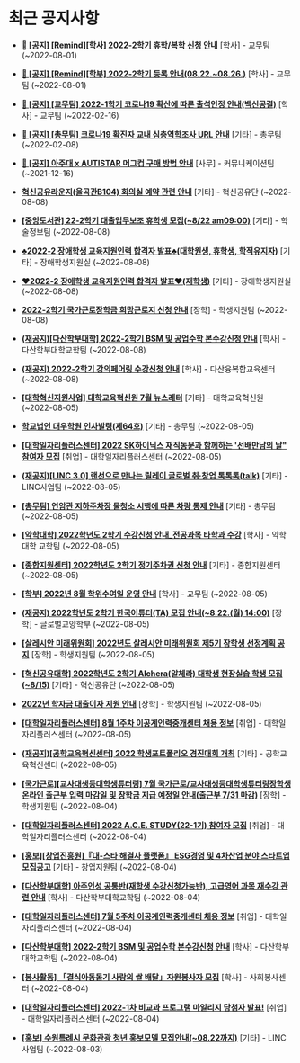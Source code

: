 # 최근 공지사항

* **[📌 [공지] [Remind][학사] 2022-2학기 휴학/복학 신청 안내](http://ajou.ac.kr/kr/ajou/notice.do?mode=view&amp;articleNo=202390&amp;article.offset=0&amp;articleLimit=30)**
 [학사] - 교무팀 (~2022-08-01)

* **[📌 [공지] [Remind][학부] 2022-2학기 등록 안내(08.22.~08.26.)](http://ajou.ac.kr/kr/ajou/notice.do?mode=view&amp;articleNo=202388&amp;article.offset=0&amp;articleLimit=30)**
 [학사] - 교무팀 (~2022-08-01)

* **[📌 [공지] [교무팀] 2022-1학기 코로나19 확산에 따른 출석인정 안내(백신공결)](http://ajou.ac.kr/kr/ajou/notice.do?mode=view&amp;articleNo=180913&amp;article.offset=0&amp;articleLimit=30)**
 [학사] - 교무팀 (~2022-02-16)

* **[📌 [공지] [총무팀] 코로나19 확진자 교내 심층역학조사 URL 안내](http://ajou.ac.kr/kr/ajou/notice.do?mode=view&amp;articleNo=180493&amp;article.offset=0&amp;articleLimit=30)**
 [기타] - 총무팀 (~2022-02-08)

* **[📌 [공지] 아주대 x AUTISTAR 머그컵 구매 방법 안내](http://ajou.ac.kr/kr/ajou/notice.do?mode=view&amp;articleNo=147976&amp;article.offset=0&amp;articleLimit=30)**
 [사무] - 커뮤니케이션팀 (~2021-12-16)

* **[혁신공유라운지(율곡관B104) 회의실 예약 관련 안내](http://ajou.ac.kr/kr/ajou/notice.do?mode=view&amp;articleNo=202610&amp;article.offset=0&amp;articleLimit=30)**
 [기타] - 혁신공유단 (~2022-08-08)

* **[[중앙도서관] 22-2학기 대출업무보조 휴학생 모집(~8/22 am09:00)](http://ajou.ac.kr/kr/ajou/notice.do?mode=view&amp;articleNo=202603&amp;article.offset=0&amp;articleLimit=30)**
 [기타] - 학술정보팀 (~2022-08-08)

* **[♣2022-2 장애학생 교육지원인력 합격자 발표♣(대학원생, 휴학생, 학적유지자)](http://ajou.ac.kr/kr/ajou/notice.do?mode=view&amp;articleNo=202594&amp;article.offset=0&amp;articleLimit=30)**
 [기타] - 장애학생지원실 (~2022-08-08)

* **[♥2022-2 장애학생 교육지원인력 합격자 발표♥(재학생)](http://ajou.ac.kr/kr/ajou/notice.do?mode=view&amp;articleNo=202593&amp;article.offset=0&amp;articleLimit=30)**
 [기타] - 장애학생지원실 (~2022-08-08)

* **[2022-2학기 국가근로장학금 희망근로지 신청 안내](http://ajou.ac.kr/kr/ajou/notice.do?mode=view&amp;articleNo=202592&amp;article.offset=0&amp;articleLimit=30)**
 [장학] - 학생지원팀 (~2022-08-08)

* **[(재공지)[다산학부대학] 2022-2학기 BSM 및 공업수학 본수강신청 안내](http://ajou.ac.kr/kr/ajou/notice.do?mode=view&amp;articleNo=202591&amp;article.offset=0&amp;articleLimit=30)**
 [학사] - 다산학부대학교학팀 (~2022-08-08)

* **[(재공지) 2022-2학기 강의페어링 수강신청 안내](http://ajou.ac.kr/kr/ajou/notice.do?mode=view&amp;articleNo=202589&amp;article.offset=0&amp;articleLimit=30)**
 [학사] - 다산융복합교육센터 (~2022-08-08)

* **[[대학혁신지원사업] 대학교육혁신원 7월 뉴스레터](http://ajou.ac.kr/kr/ajou/notice.do?mode=view&amp;articleNo=202581&amp;article.offset=0&amp;articleLimit=30)**
 [기타] - 대학교육혁신원 (~2022-08-05)

* **[학교법인 대우학원 인사발령(제64호)](http://ajou.ac.kr/kr/ajou/notice.do?mode=view&amp;articleNo=202574&amp;article.offset=0&amp;articleLimit=30)**
 [기타] - 총무팀 (~2022-08-05)

* **[[대학일자리플러스센터] 2022 SK하이닉스 재직동문과 함께하는 &#x27;선배만남의 날&quot; 참여자 모집](http://ajou.ac.kr/kr/ajou/notice.do?mode=view&amp;articleNo=202569&amp;article.offset=0&amp;articleLimit=30)**
 [취업] - 대학일자리플러스센터 (~2022-08-05)

* **[(재공지)[LINC 3.0] 랜선으로 만나는 릴레이 글로벌 취·창업 톡톡톡(talk)](http://ajou.ac.kr/kr/ajou/notice.do?mode=view&amp;articleNo=202568&amp;article.offset=0&amp;articleLimit=30)**
 [기타] - LINC사업팀 (~2022-08-05)

* **[[총무팀] 연암관 지하주차장 물청소 시행에 따른 차량 통제 안내](http://ajou.ac.kr/kr/ajou/notice.do?mode=view&amp;articleNo=202566&amp;article.offset=0&amp;articleLimit=30)**
 [기타] - 총무팀 (~2022-08-05)

* **[[약학대학] 2022학년도 2학기 수강신청 안내_전공과목 타학과 수강](http://ajou.ac.kr/kr/ajou/notice.do?mode=view&amp;articleNo=202562&amp;article.offset=0&amp;articleLimit=30)**
 [학사] - 약학대학 교학팀 (~2022-08-05)

* **[[종합지원센터] 2022학년도 2학기 정기주차권 신청 안내](http://ajou.ac.kr/kr/ajou/notice.do?mode=view&amp;articleNo=202553&amp;article.offset=0&amp;articleLimit=30)**
 [기타] - 종합지원센터 (~2022-08-05)

* **[[학부] 2022년 8월 학위수여일 운영 안내](http://ajou.ac.kr/kr/ajou/notice.do?mode=view&amp;articleNo=202552&amp;article.offset=0&amp;articleLimit=30)**
 [학사] - 교무팀 (~2022-08-05)

* **[(재공지) 2022학년도 2학기 한국어튜터(TA) 모집 안내(~8.22.(월) 14:00)](http://ajou.ac.kr/kr/ajou/notice.do?mode=view&amp;articleNo=202551&amp;article.offset=0&amp;articleLimit=30)**
 [장학] - 글로벌교양학부 (~2022-08-05)

* **[[살레시안 미래위원회] 2022년도 살레시안 미래위원회 제5기 장학생 선정계획 공지](http://ajou.ac.kr/kr/ajou/notice.do?mode=view&amp;articleNo=202548&amp;article.offset=0&amp;articleLimit=30)**
 [장학] - 학생지원팀 (~2022-08-05)

* **[[혁신공유대학] 2022학년도 2학기 Alchera(알체라) 대학생 현장실습 학생 모집(~8/15)](http://ajou.ac.kr/kr/ajou/notice.do?mode=view&amp;articleNo=202546&amp;article.offset=0&amp;articleLimit=30)**
 [기타] - 혁신공유단 (~2022-08-05)

* **[2022년 학자금 대출이자 지원 안내](http://ajou.ac.kr/kr/ajou/notice.do?mode=view&amp;articleNo=202545&amp;article.offset=0&amp;articleLimit=30)**
 [장학] - 학생지원팀 (~2022-08-05)

* **[[대학일자리플러스센터] 8월 1주차 이공계인력중개센터 채용 정보](http://ajou.ac.kr/kr/ajou/notice.do?mode=view&amp;articleNo=202544&amp;article.offset=0&amp;articleLimit=30)**
 [취업] - 대학일자리플러스센터 (~2022-08-05)

* **[(재공지)[공학교육혁신센터] 2022 학생포트폴리오 경진대회 개최](http://ajou.ac.kr/kr/ajou/notice.do?mode=view&amp;articleNo=202537&amp;article.offset=0&amp;articleLimit=30)**
 [기타] - 공학교육혁신센터 (~2022-08-05)

* **[[국가근로][교사대생등대학생튜터링] 7월 국가근로/교사대생등대학생튜터링장학생 온라인 출근부 입력 마감일 및 장학금 지급 예정일 안내(출근부 7/31 마감)](http://ajou.ac.kr/kr/ajou/notice.do?mode=view&amp;articleNo=202523&amp;article.offset=0&amp;articleLimit=30)**
 [장학] - 학생지원팀 (~2022-08-04)

* **[[대학일자리플러스센터] 2022 A.C.E. STUDY(22-1기) 참여자 모집](http://ajou.ac.kr/kr/ajou/notice.do?mode=view&amp;articleNo=202519&amp;article.offset=0&amp;articleLimit=30)**
 [취업] - 대학일자리플러스센터 (~2022-08-04)

* **[[홍보][창업진흥원]『대-스타 해결사 플랫폼』 ESG경영 및 4차산업 분야 스타트업 모집공고](http://ajou.ac.kr/kr/ajou/notice.do?mode=view&amp;articleNo=202515&amp;article.offset=0&amp;articleLimit=30)**
 [기타] - 창업지원팀 (~2022-08-04)

* **[[다산학부대학] 아주인성 공통반(재학생 수강신청가능반), 고급영어 과목 재수강 관련 안내](http://ajou.ac.kr/kr/ajou/notice.do?mode=view&amp;articleNo=202508&amp;article.offset=0&amp;articleLimit=30)**
 [학사] - 다산학부대학교학팀 (~2022-08-04)

* **[[대학일자리플러스센터] 7월 5주차 이공계인력중개센터 채용 정보](http://ajou.ac.kr/kr/ajou/notice.do?mode=view&amp;articleNo=202504&amp;article.offset=0&amp;articleLimit=30)**
 [취업] - 대학일자리플러스센터 (~2022-08-04)

* **[[다산학부대학] 2022-2학기 BSM 및 공업수학 본수강신청 안내](http://ajou.ac.kr/kr/ajou/notice.do?mode=view&amp;articleNo=202501&amp;article.offset=0&amp;articleLimit=30)**
 [학사] - 다산학부대학교학팀 (~2022-08-04)

* **[[봉사활동] 「결식아동돕기 사랑의 쌀 배달」자원봉사자 모집](http://ajou.ac.kr/kr/ajou/notice.do?mode=view&amp;articleNo=202500&amp;article.offset=0&amp;articleLimit=30)**
 [학사] - 사회봉사센터 (~2022-08-04)

* **[[대학일자리플러스센터] 2022-1차 비교과 프로그램 마일리지 당첨자 발표!](http://ajou.ac.kr/kr/ajou/notice.do?mode=view&amp;articleNo=202499&amp;article.offset=0&amp;articleLimit=30)**
 [취업] - 대학일자리플러스센터 (~2022-08-04)

* **[[홍보] 수원특례시 문화관광 청년 홍보모델 모집안내(~08.22까지)](http://ajou.ac.kr/kr/ajou/notice.do?mode=view&amp;articleNo=202495&amp;article.offset=0&amp;articleLimit=30)**
 [기타] - LINC사업팀 (~2022-08-03)
